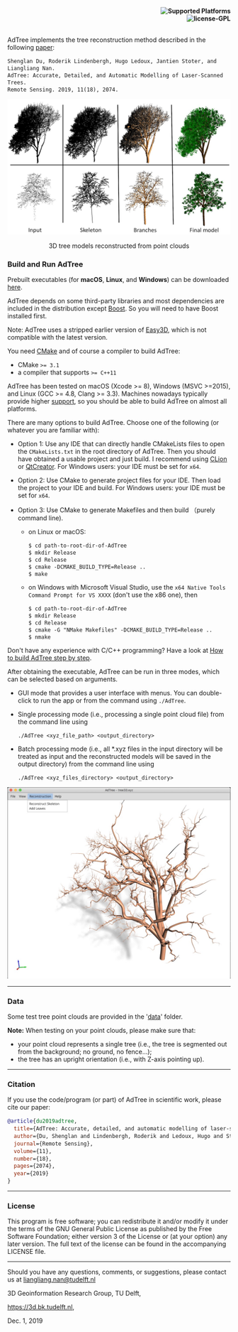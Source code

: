 <p align="right">
    <b> <img src="https://img.shields.io/badge/Supported%20Platforms-Windows%20%7C%20macOS%20%7C%20Linux-green" title="Supported Platforms"/> </b> <br>
    <b> <img src="https://img.shields.io/badge/license-GPL-blue" title="license-GPL"/> </b> <br> <br>
</p>


AdTree implements the tree reconstruction method described in the following [paper](https://3d.bk.tudelft.nl/liangliang/publications/2019/adtree/AdTree_RS-2019.pdf):
```
Shenglan Du, Roderik Lindenbergh, Hugo Ledoux, Jantien Stoter, and Liangliang Nan.
AdTree: Accurate, Detailed, and Automatic Modelling of Laser-Scanned Trees.
Remote Sensing. 2019, 11(18), 2074.
```

<img src="./resources/images/AdTree.jpg" width="800">
<p align="center">3D tree models reconstructed from point clouds</p>

### Build and Run AdTree
Prebuilt executables (for **macOS**, **Linux**, and **Windows**) can be downloaded 
[here](https://github.com/tudelft3d/adtree/releases). 

AdTree depends on some third-party libraries and most dependencies are included in the distribution except 
[Boost](https://www.boost.org/). So you will need to have Boost installed first. 

Note: AdTree uses a stripped earlier version of [Easy3D](https://github.com/LiangliangNan/Easy3D), which is not 
compatible with the latest version.

You need [CMake](https://cmake.org/download/) and of course a compiler to build AdTree:

- CMake `>= 3.1`
- a compiler that supports `>= C++11`

AdTree has been tested on macOS (Xcode >= 8), Windows (MSVC >=2015), and Linux (GCC >= 4.8, Clang >= 3.3). Machines 
nowadays typically provide higher [support](https://en.cppreference.com/w/cpp/compiler_support), so you should be 
able to build AdTree on almost all platforms.

There are many options to build AdTree. Choose one of the following (or whatever you are familiar with):

- Option 1: Use any IDE that can directly handle CMakeLists files to open the `CMakeLists.txt` in the root directory 
of AdTree. Then you should have obtained a usable project and just build. I recommend using
 [CLion](https://www.jetbrains.com/clion/) or [QtCreator](https://www.qt.io/product). For Windows users: your IDE must be set for `x64`.
 
- Option 2: Use CMake to generate project files for your IDE. Then load the project to your IDE and build. For Windows users: your IDE must be set for `x64`.

- Option 3: Use CMake to generate Makefiles and then build （purely command line).
  - on Linux or macOS:
    ```
    $ cd path-to-root-dir-of-AdTree 
    $ mkdir Release
    $ cd Release
    $ cmake -DCMAKE_BUILD_TYPE=Release ..
    $ make
    ```
  - on Windows with Microsoft Visual Studio, use the `x64 Native Tools Command Prompt for VS XXXX` (don't use the x86 one), then
    ```
    $ cd path-to-root-dir-of-AdTree 
    $ mkdir Release
    $ cd Release
    $ cmake -G "NMake Makefiles" -DCMAKE_BUILD_TYPE=Release ..
    $ nmake
    ```

Don't have any experience with C/C++ programming? Have a look at [How to build AdTree step by step](./How_to_build.md).

After obtaining the executable, AdTree can be run in three modes, which can be selected based 
on arguments.
  - GUI mode that provides a user interface with menus. You can double-click to run the app or from the command 
    using `./AdTree`.

  - Single processing mode (i.e., processing a single point cloud file) from the command line using
    ```
    ./AdTree <xyz_file_path> <output_directory>
    ```
 - Batch processing mode (i.e., all *.xyz files in the input directory will be treated as input and the reconstructed 
   models will be saved in the output directory) from the command line using 
    ```
    ./AdTree <xyz_files_directory> <output_directory>
    ```

<p align="center"> 
     <img src="./resources/images/ui.jpg" width="600"> 
</p>
 

---

### Data
Some test tree point clouds are provided in the '[data](./data)' folder.

**Note:** When testing on your point clouds, please make sure that:
 - your point cloud represents a single tree (i.e., the tree is segmented out from the background; no ground, no fence...);
 - the tree has an upright orientation (i.e., with Z-axis pointing up).

---
### Citation
If you use the code/program (or part) of AdTree in scientific work, please cite our paper:

```bibtex
@article{du2019adtree,
  title={AdTree: Accurate, detailed, and automatic modelling of laser-scanned trees},
  author={Du, Shenglan and Lindenbergh, Roderik and Ledoux, Hugo and Stoter, Jantien and Nan, Liangliang},
  journal={Remote Sensing},
  volume={11},
  number={18},
  pages={2074},
  year={2019}
}
```

---

### License
This program is free software; you can redistribute it and/or modify it under the terms of the GNU General Public License as published by the Free Software Foundation; either version 3 of the License or (at your option) any later version. The full text of the license can be found in the accompanying LICENSE file.

---

Should you have any questions, comments, or suggestions, please contact us at liangliang.nan@tudelft.nl

3D Geoinformation Research Group, TU Delft,

https://3d.bk.tudelft.nl,

Dec. 1, 2019
